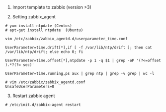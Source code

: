 1. Import template to zabbix (version >3)

2. Setting zabbix_agent
```
# yum install ntpdate (Centos)
# apt-get install ntpdate  (Ubuntu)
```
```
vim /etc/zabbix/zabbix_agentd.d/userparameter_time.conf

UserParameter=time.drift[*],if [ -f /var/lib/ntp/drift ]; then cat /var/lib/ntp/drift; else echo 0; fi

UserParameter=time.offset[*],ntpdate -p 1 -q $1 | grep -oP '(?<=offset ).*?(?= sec)'

UserParameter=time.running,ps aux | grep ntp | grep -v grep | wc -l
```
```
# vim /etc/zabbix/zabbix_agentd.conf
UnsafeUserParameters=0
```

3. Restart zabbix agent
```
# /etc/init.d/zabbix-agent restart
```


